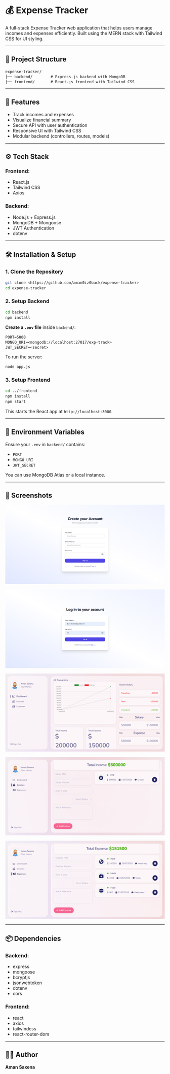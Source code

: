 # 💰 Expense Tracker

A full-stack Expense Tracker web application that helps users manage incomes and expenses efficiently. Built using the MERN stack with Tailwind CSS for UI styling.

---

## 📁 Project Structure

```
expense-tracker/
├── backend/        # Express.js backend with MongoDB
├── frontend/       # React.js frontend with Tailwind CSS
```

---

## 🚀 Features

- Track incomes and expenses
- Visualize financial summary
- Secure API with user authentication
- Responsive UI with Tailwind CSS
- Modular backend (controllers, routes, models)

---

## ⚙️ Tech Stack

### Frontend:
- React.js
- Tailwind CSS
- Axios

### Backend:
- Node.js + Express.js
- MongoDB + Mongoose
- JWT Authentication
- dotenv

---

## 🛠️ Installation & Setup

### 1. Clone the Repository

```bash
git clone <https://github.com/aman0iz0back/expense-tracker>
cd expense-tracker
```

### 2. Setup Backend

```bash
cd backend
npm install
```

**Create a `.env` file** inside `backend/`:

```env
PORT=5000
MONGO_URI=<mongodb://localhost:27017/exp-track>
JWT_SECRET=<secret>
```

To run the server:

```bash
node app.js
```

### 3. Setup Frontend

```bash
cd ../frontend
npm install
npm start
```

This starts the React app at `http://localhost:3000`.

---

## 🔐 Environment Variables

Ensure your `.env` in `backend/` contains:

- `PORT`
- `MONGO_URI`
- `JWT_SECRET`

You can use MongoDB Atlas or a local instance.

---

## 📸 Screenshots
![Register](image-0.png)

![Login](image-1.png)

![Home](image-2.png)

![Income](image-3.png)

![Expense](image-4.png)

---

## 📦 Dependencies

### Backend:
- express
- mongoose
- bcryptjs
- jsonwebtoken
- dotenv
- cors

### Frontend:
- react
- axios
- tailwindcss
- react-router-dom

---

## 🧑‍💻 Author

**Aman Saxena**

